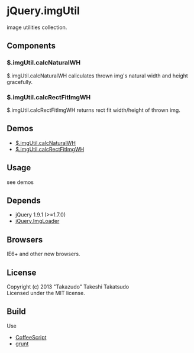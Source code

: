 # jQuery.imgUtil

image utilities collection.

## Components

### $.imgUtil.calcNaturalWH

$.imgUtil.calcNaturalWH caliculates thrown img's natural width and height gracefully.

### $.imgUtil.calcRectFitImgWH

$.imgUtil.calcRectFitImgWH returns rect fit width/height of thrown img.

## Demos

* [$.imgUtil.calcNaturalWH](http://takazudo.github.io/jQuery.imgUtil/demos/1/)
* [$.imgUtil.calcRectFitImgWH](http://takazudo.github.io/jQuery.imgUtil/demos/2/)

## Usage

see demos

## Depends

* jQuery 1.9.1 (>=1.7.0)
* [jQuery.ImgLoader](https://github.com/Takazudo/jQuery.ImgLoader)

## Browsers

IE6+ and other new browsers.  

## License

Copyright (c) 2013 "Takazudo" Takeshi Takatsudo  
Licensed under the MIT license.

## Build

Use

 * [CoffeeScript][coffeescript]
 * [grunt][grunt]

[coffeescript]: http://coffeescript.org "CoffeeScript"
[grunt]: http://gruntjs.com "grunt"
